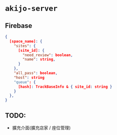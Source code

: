 # `akijo-server`

## Firebase

```JSON
{
  [space_name]: {
    "sites": {
      [site_id]: {
        "need_review": boolean,
        "name": string,
      }
    },
    "all_pass": boolean,
    "host": string
    "queue": {
      [hash]: TrackBaseInfo & { site_id: string }
    }
  },
}
```

## TODO:

- 擴充介面(擴充店家 / 座位管理)
